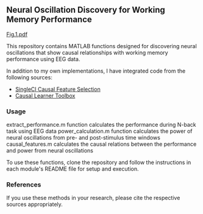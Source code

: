 ## Neural Oscillation Discovery for Working Memory Performance

[Fig.1.pdf](https://github.com/user-attachments/files/16090955/Fig.1.pdf)

This repository contains MATLAB functions designed for discovering neural oscillations that show causal relationships with working memory performance using EEG data.

In addition to my own implementations, I have integrated code from the following sources:
- [SingleCI Causal Feature Selection](https://gitlab.tuebingen.mpg.de/amastakouri/singleCICausalFeatureSelection)
- [Causal Learner Toolbox](https://github.com/z-dragonl/Causal-Learner)

### Usage

extract_performance.m function calculates the performance during N-back task using EEG data
power_calculation.m function calculates the power of neural oscillations from pre- and post-stimulus time windows
causal_features.m calculates the causal relations between the performance and power from neural oscillations

To use these functions, clone the repository and follow the instructions in each module's README file for setup and execution.

### References

If you use these methods in your research, please cite the respective sources appropriately.

